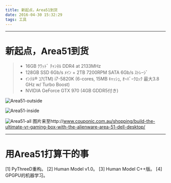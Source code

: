 ```yaml
---
title: 新起点，Area51到货
date: 2016-04-30 15:32:29
tags: 工具
---
```


------

# 新起点，Area51到货

> * 16GB ｸﾜｯﾄﾞ ﾁｬﾝﾈﾙ DDR4 at 2133MHz
> * 128GB SSD 6Gb/s ﾒｲﾝ + 2TB 7200RPM SATA 6Gb/s ｽﾄﾚｰｼﾞ
> * ｲﾝﾃﾙ® ｺｱ(TM) i7-5820K (6-cores, 15MB ｷｬｯｼｭ, ｵｰﾊﾞｰｸﾛｯｸ 最大3.8 GHz w/ Turbo Boost)
> * NVIDIA  GeForce  GTX 970 (4GB GDDR5付き)

![Area51-outside](https://ecs7.tokopedia.net/img/product-1/2016/4/20/6780339/6780339_b9693c4b-7238-4f37-840f-9880e28bb904.jpg)

![Area51-inside](https://ecs7.tokopedia.net/img/product-1/2016/4/20/6780339/6780339_3517f532-67ab-4cef-9d39-2072ac30bcaa.jpg)

![Area51-all](http://media.couponic.com.au/2015/05/Area-51-Gaming-Desktop-A.jpg)
图片来至http://www.couponic.com.au/shopping/build-the-ultimate-vr-gaming-box-with-the-alienware-area-51-dell-desktop/

------

# 用Area51打算干的事

[1] PyThreeD重构。
[2] Human Model v1.0。
[3] Human Model C++版。
[4] GPGPU的机器学习。
